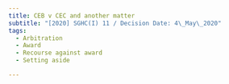 ```yaml
---
title: CEB v CEC and another matter
subtitle: "[2020] SGHC(I) 11 / Decision Date: 4\_May\_2020"
tags:
  - Arbitration
  - Award
  - Recourse against award
  - Setting aside

---
```

